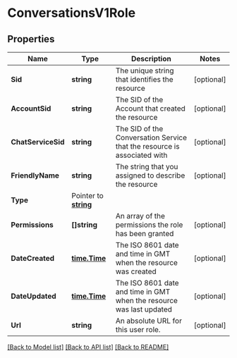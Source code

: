 # ConversationsV1Role

## Properties

Name | Type | Description | Notes
------------ | ------------- | ------------- | -------------
**Sid** | **string** | The unique string that identifies the resource |[optional] 
**AccountSid** | **string** | The SID of the Account that created the resource |[optional] 
**ChatServiceSid** | **string** | The SID of the Conversation Service that the resource is associated with |[optional] 
**FriendlyName** | **string** | The string that you assigned to describe the resource |[optional] 
**Type** | Pointer to [**string**](RoleEnumRoleType.md) |  |
**Permissions** | **[]string** | An array of the permissions the role has been granted |[optional] 
**DateCreated** | [**time.Time**](time.Time.md) | The ISO 8601 date and time in GMT when the resource was created |[optional] 
**DateUpdated** | [**time.Time**](time.Time.md) | The ISO 8601 date and time in GMT when the resource was last updated |[optional] 
**Url** | **string** | An absolute URL for this user role. |[optional] 

[[Back to Model list]](../README.md#documentation-for-models) [[Back to API list]](../README.md#documentation-for-api-endpoints) [[Back to README]](../README.md)


